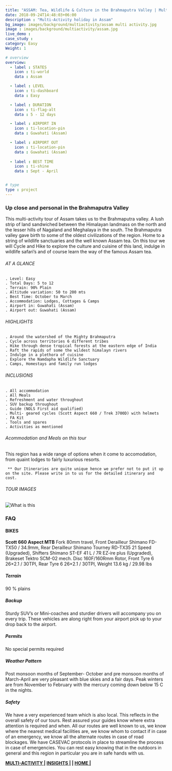 ```yaml
---
title: "ASSAM: Tea, Wildlife & Culture in the Brahmaputra Valley | Multi-Activity Tour"
date: 2018-09-24T14:48:03+06:00
description : "Multi-Activity holiday in Assam"
bg_image: images/background/multiactivity/assam multi activity.jpg
image : images/background/multiactivity/assam.jpg
live_demo : 
case_study : 
category: Easy
Weight: 1

# overview
overview:
  - label : STATES
    icon : ti-world
    data : Assam

  - label : LEVEL
    icon : ti-dashboard
    data : Easy

  - label : DURATION
    icon : ti-flag-alt
    data : 5 - 12 days

  - label : AIRPORT IN
    icon : ti-location-pin
    data : Guwahati (Assam)

  - label : AIRPORT OUT
    icon : ti-location-pin
    data : Guwahati (Assam)
    
  - label : BEST TIME
    icon : ti-shine
    data : Sept - April


# type
type : project
---
```


### Up close and personal in the Brahmaputra Valley

This multi-activity tour of Assam takes us to the Brahmaputra valley. A lush strip of land sandwiched between the Himalayan landmass on the north and the lesser hills of Nagaland and Meghalaya in the south. The Brahmaputra valley gave birth to some of the oldest civilizations of the region. Home to a string of wildlife sanctuaries and the well known Assam tea. On this tour we will Cycle and Hike to explore the culture and cuisine of this land, indulge in wildlife safari’s and of course learn the way of the famous Assam tea.



###### AT A GLANCE
```
. Level: Easy
. Total Days: 5 to 12
. Terrain: 90% Plain 
. Altitude variation: 50 to 200 mts
. Best Time: October to March
. Accommodation: Lodges, Cottages & Camps
. Airport in: Guwahati (Assam)
. Airport out: Guwahati (Assam)
```




###### HIGHLIGHTS
```
. Around the watershed of the Mighty Brahmaputra
. Cycle across territories 6 different tribes
. Hike through dense tropical forests at the eastern edge of India
. Raft the rapids of some the wildest himalayn rivers
. Indulge in a plethora of cuisine
. Explore the Namdapha Wildlife Sanctuary
. Camps, Homestays and family run lodges
```

###### INCLUSIONS
```
. All accommodation
. All Meals
. Refreshment and water throughout
. SUV backup throughout
. Guide (NOLS First aid qualified)
. Multi- geared cycles (Scott Aspect 660 / Trek 3700D) with helmets
. FA Kit
. Tools and spares
. Activities as mentioned
```
###### Acommodation and Meals on this tour

This region has a wide range of options when it come to accomodation, from quaint lodges to fairly luxurious resorts. 

``` ** Our Itineraries are quite unique hence we prefer not to put it up on the site. Please write in to us for the detailed itinerary and cost.```

###### TOUR IMAGES

![What is this](/images/background/multiactivity/assammultiactivitygallery.jpg)

### FAQ

#### BIKES

**Scott 660 Aspect MTB**
Fork 80mm travel, Front Derailleur Shimano FD-TX50 / 34.9mm, Rear Derailleur Shimano Tourney RD-TX35 21 Speed (Upgraded), Shifters Shimano ST-EF 41 L / 7R EZ-ire plus (Upgraded), Brakeset Tektro SCM-02 mech. Disc 160F/160Rmm Rotor, Front Tyre 6 26×2.1 / 30TPI, Rear Tyre 6 26×2.1 / 30TPI, Weight 13.6 kg / 29.98 lbs


##### Terrain

90 % plains

##### Backup
Sturdy SUV’s or Mini-coaches and sturdier drivers will accompany you on every trip. These vehicles are along right from your airport pick up to your drop back to the airport.

##### Permits
No special permits required

##### Weather Pattern
Post monsoon months of September- October and pre monsoon months of March-April are very pleasant with blue skies and a fair days. Peak winters are from November to February with the mercury coming down below 15 C in the nights.

##### Safety 
We have a very experienced team which is also local. This reflects in the overall safety of our tours. Rest assured your guides know where extra attention is required and when. All our routes are well known to us, we know where the nearest medical facilities are, we know whom to contact if in case of an emergency, we know all the alternate routes in case of road blockages. We have CASEVAC protocols in place to streamline the process in case of emergencies. You can rest easy knowing that in the outdoors in general and this region in particular you are in safe hands with us.

**[MULTI-ACTIVITY ](http://localhost:57504/insights/)       |  [INSIGHTS |](http://localhost:57504/insights/) |  [HOME |](http://localhost:57504/insights/)** 
